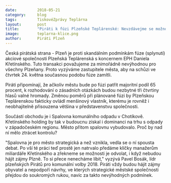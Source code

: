 ```yaml
---
date:         2018-05-21
category:     blog
tags:         TiskovéZprávy Teplárna
layout:       post
title:        "Piráti k fúzi Plzeňské Teplárenské: Nevzdávejme se možnosti rozhodovat!" 
image:        teplarna-klice.png
author:       Piráti Plzeň
---
```


Česká pirátská strana - Plzeň je proti skandálním podmínkám fúze (splynutí) akciové společnosti Plzeňská Teplárenská s koncernem EPH Daniela Křetínského. Tuto transakci považujeme za mimořádně nevýhodnou pro všechny Plzeňany. Proto vyzýváme zastupitele města, aby na schůzi ve čtvrtek 24. května současnou podobu fúze zamítli.

Piráti připomínají, že ačkoliv městu bude po fúzi patřit majoritní podíl 65 procent, k rozhodování o zásadních otázkách budou nezbytné tři čtvrtiny hlasů valné hromady. Změnou poměrů při plánované fúzi by Plzeňskou Teplárenskou fakticky ovládl menšinový vlastník, kterému je rovněž i neobhajitelně přisouzena většina v představenstvu společnosti.

Součástí obchodu je i Spalovna komunálního odpadu v Chotíkově. Křetínského holding by tak v budoucnu získal i dominanci na trhu s odpady v západočeském regionu. Město přitom spalovnu vybudovalo. Proč by nad ní mělo ztrácet kontrolu? 

"Spalovna je pro město strategická a než vznikla, vedla se o ní spousta debat. Po vší té práci teď prostě jen natrvalo předáme klíčky manažerům miliardáře Křetínského a zřekneme se možnosti je odvolat, i když nebudou hájit zájmy Plzně. To si přece nenecháme líbit," vyzývá Pavel Bosák, lídr plzeňských Pirátů pro komunální volby 2018. 
Piráti vždy budou hájit zájmy obyvatel a nepodpoří návrhy, ve kterých strategické městské společnosti přejdou do soukromých rukou, navíc za takto nevýhodných podmínek.
